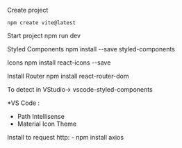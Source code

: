 Create project

    npm create vite@latest

Start project 
    npm run dev

Styled Components
    npm install --save styled-components

Icons
    npm install react-icons --save

Install Router
    npm install react-router-dom

To detect in  VStudio->  vscode-styled-components


*VS Code :
 - Path Intellisense
 - Material Icon Theme

 Install to request http:
    - npm install axios
